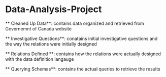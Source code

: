 # Data-Analysis-Project

** Cleaned Up Data**: contains data organized and retrieved from Governemnt of Canada website 

** Investigative Questions**: conatains initial investigative questions and the way the relations were initially designed 

** Relations Defined **: contains how the relations were actually designed with the data definition langauge

** Querying Schemas**: contains the actual queries to retrieve the results
